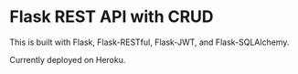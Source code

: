 # Flask REST API with CRUD

This is built with Flask, Flask-RESTful, Flask-JWT, and Flask-SQLAlchemy.  

Currently deployed on Heroku.